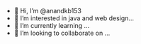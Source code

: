 - 👋 Hi, I’m @anandkb153
- 👀 I’m interested in java and web design...
- 🌱 I’m currently learning ...
- 💞️ I’m looking to collaborate on ...


<!---
anandkb153/anandkb153 is a ✨ special ✨ repository because its `README.md` (this file) appears on your GitHub profile.
You can click the Preview link to take a look at your changes.
--->
